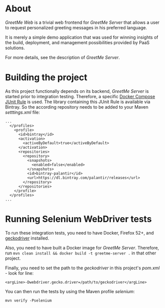 # About

_GreetMe Web_ is a trivial web frontend for _GreetMe Server_ that allows a user to request personalized greeting messages
in his preferred language.
 
It is merely a simple demo application that was used for winning insights of the build, deployment, and management possibilities
provided by PaaS solutions.

For more details, see the description of _GreetMe Server_.

# Building the project
As this project functionally depends on its backend, _GreetMe Server_ is started prior to integration testing.
Therefore, a specific [Docker Compose JUnit Rule](https://github.com/palantir/docker-compose-rule) is used.
The library containing this JUnit Rule is available via Bintray. So the according repository needs to be added to
your Maven _setttings.xml_ file: 
```
...
  </profiles>
    <profile>
      <id>bintray</id>
      <activation>
        <activeByDefault>true</activeByDefault>
      </activation>
      <repositories>
        <repository>
          <snapshots>
            <enabled>false</enabled>
          </snapshots>
          <id>bintray-palantir</id>
          <url>https://dl.bintray.com/palantir/releases</url>
        </repository>
      </repositories>
    </profile>
  </profiles>
...
```

# Running Selenium WebDriver tests
To run these integration tests, you need to have Docker, Firefox 52+, and [geckodriver](https://github.com/mozilla/geckodriver/releases)
installed.

Also, you need to have built a Docker image for _GreetMe Server_. Therefore, run `mvn clean install && docker build -t greetme-server .` in
that other project.
          
Finally, you need to set the path to the _geckodriver_ in this project's _pom.xml_ - look for line:
```
<argLine>-Dwebdriver.gecko.driver=/path/to/geckodriver</argLine>
```

You can then run the tests by using the Maven profile _selenium_:
```
mvn verify -Pselenium
```